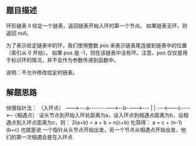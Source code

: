 ## 题目描述

环形链表 II
给定一个链表，返回链表开始入环的第一个节点。 如果链表无环，则返回 null。

为了表示给定链表中的环，我们使用整数 pos 来表示链表尾连接到链表中的位置（索引从 0 开始）。 如果 pos 是 -1，则在该链表中没有环。注意，pos 仅仅是用于标识环的情况，并不会作为参数传递到函数中。

说明：不允许修改给定的链表。

## 解题思路
快慢指针法：
          （入环点）
--->---a------·--->--b---->---
              |              |
              ---<---c----<--·（相遇点）
设头节点到开始入环处距离为a，设入环点到相遇点距离为b，设相遇点到入环点距离为c，则：
    2(a+b) = a + b + n(c+b)
化简得：
    a = c + (n-1)(b+c)
也就是说  一个指针从头节点开始出发，另一个节点从相遇点开始出发，他们的第一次相遇会是在入环点


